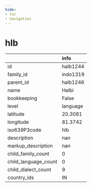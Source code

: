 ```yaml
---
hide:
- toc
- navigation
---
```

# hlb
|                      | info     |
|:---------------------|:---------|
| id                   | halb1244 |
| family_id            | indo1319 |
| parent_id            | halb1246 |
| name                 | Halbi    |
| bookkeeping          | False    |
| level                | language |
| latitude             | 20.3081  |
| longitude            | 81.3742  |
| iso639P3code         | hlb      |
| description          | nan      |
| markup_description   | nan      |
| child_family_count   | 0        |
| child_language_count | 0        |
| child_dialect_count  | 9        |
| country_ids          | IN       |